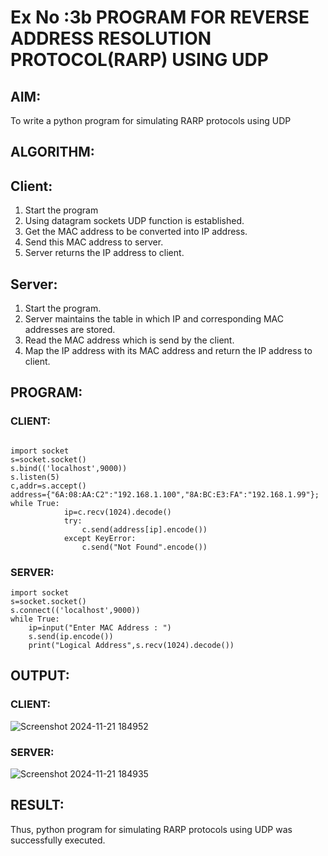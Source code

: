 # Ex No :3b PROGRAM FOR REVERSE ADDRESS RESOLUTION PROTOCOL(RARP) USING UDP 
## AIM:
To write a python program for simulating RARP protocols using UDP 
## ALGORITHM:
## Client:
1. Start the program 
2. Using datagram sockets UDP function is established. 
3. Get the MAC address to be converted into IP address. 
4. Send this MAC address to server. 
5. Server returns the IP address to client. 
## Server:
1. Start the program. 
2. Server maintains the table in which IP and corresponding MAC addresses are stored. 
3. Read the MAC address which is send by the client. 
4. Map the IP address with its MAC address and return the IP address to client.
## PROGRAM:
### CLIENT:
```
 
import socket 
s=socket.socket() 
s.bind(('localhost',9000)) 
s.listen(5) 
c,addr=s.accept() 
address={"6A:08:AA:C2":"192.168.1.100","8A:BC:E3:FA":"192.168.1.99"}; 
while True: 
            ip=c.recv(1024).decode() 
            try: 
                c.send(address[ip].encode()) 
            except KeyError: 
                c.send("Not Found".encode())    

```
### SERVER:
```
import socket 
s=socket.socket() 
s.connect(('localhost',9000)) 
while True: 
    ip=input("Enter MAC Address : ") 
    s.send(ip.encode()) 
    print("Logical Address",s.recv(1024).decode()) 

```
## OUTPUT:
### CLIENT:

![Screenshot 2024-11-21 184952](https://github.com/user-attachments/assets/5da93ceb-c23f-452a-af9e-bc58a5781158)


### SERVER:

![Screenshot 2024-11-21 184935](https://github.com/user-attachments/assets/3f11a940-a0cd-4a26-ac9a-b80f1ed9220f)


## RESULT:
Thus, python program for simulating RARP protocols using UDP was successfully executed. 
